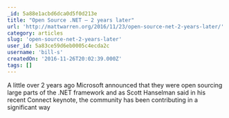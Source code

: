 ```yaml
---
_id: 5a88e1acbd6dca0d5f0d213e
title: "Open Source .NET – 2 years later"
url: 'http://mattwarren.org/2016/11/23/open-source-net-2-years-later/'
category: articles
slug: 'open-source-net-2-years-later'
user_id: 5a83ce59d6eb0005c4ecda2c
username: 'bill-s'
createdOn: '2016-11-26T20:02:39.000Z'
tags: []
---
```


A little over 2 years ago Microsoft announced that they were open sourcing large parts of the .NET framework and as Scott Hanselman said in his recent Connect keynote, the community has been contributing in a significant way
